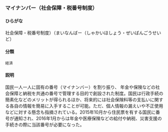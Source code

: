 <div style="display:none;">

## [あ行](securities-terms?id=あ行)
## [か行](securities-terms?id=か行)
## [さ行](securities-terms?id=さ行)
## [た行](securities-terms?id=た行)
## [な行](securities-terms?id=な行)
## [は行](securities-terms?id=は行)
## [ま行](securities-terms?id=ま行)

</div>

### マイナンバー（社会保障・税番号制度）

#### ひらがな

社会保障・税番号制度）（まいなんばー（しゃかいほしょう・ぜいばんごうせいど）

#### 分類

`経済`

#### 説明

国民一人一人に固有の番号（マイナンバー）を割り振り、 年金や保険などの社会保障と納税を共通の番号で管理する目的で創設された制度。国民は行政手続の簡素化などのメリットが得られるほか、将来的には社会保険料等の支払いに関する各自の情報を簡易に入手することが可能。ただ、個人情報の漏えいや不正使用などに対する懸念も指摘されている。2015年10月から住民票を有する国民に番号が通知され、2016年1月からは年金や医療保険などの給付や納税、災害支援の手続きの際に当該番号が必要になった。

<div style="display:none;">

## [や行](securities-terms?id=や行)
## [ら行](securities-terms?id=ら行)
## [わ行](securities-terms?id=わ行)
## [英数字・記号](securities-terms?id=英数字・記号)

</div>

